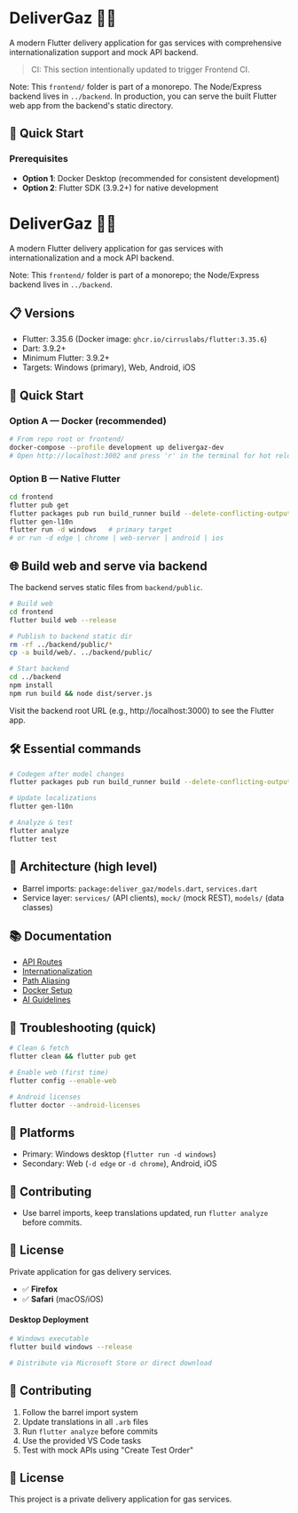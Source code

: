 # DeliverGaz 🚚⛽

A modern Flutter delivery application for gas services with comprehensive internationalization support and mock API backend.

> CI: This section intentionally updated to trigger Frontend CI.

Note: This `frontend/` folder is part of a monorepo. The Node/Express backend lives in `../backend`. In production, you can serve the built Flutter web app from the backend's static directory.

## 🚀 Quick Start

### Prerequisites
- **Option 1**: Docker Desktop (recommended for consistent development)
- **Option 2**: Flutter SDK (3.9.2+) for native development
# DeliverGaz 🚚⛽

A modern Flutter delivery application for gas services with internationalization and a mock API backend.

Note: This `frontend/` folder is part of a monorepo; the Node/Express backend lives in `../backend`.

## 📋 Versions

- Flutter: 3.35.6 (Docker image: `ghcr.io/cirruslabs/flutter:3.35.6`)
- Dart: 3.9.2+
- Minimum Flutter: 3.9.2+
- Targets: Windows (primary), Web, Android, iOS

## 🚀 Quick Start

### Option A — Docker (recommended)

```bash
# From repo root or frontend/
docker-compose --profile development up delivergaz-dev
# Open http://localhost:3002 and press 'r' in the terminal for hot reload
```

### Option B — Native Flutter

```bash
cd frontend
flutter pub get
flutter packages pub run build_runner build --delete-conflicting-outputs
flutter gen-l10n
flutter run -d windows   # primary target
# or run -d edge | chrome | web-server | android | ios
```

## 🌐 Build web and serve via backend

The backend serves static files from `backend/public`.

```bash
# Build web
cd frontend
flutter build web --release

# Publish to backend static dir
rm -rf ../backend/public/*
cp -a build/web/. ../backend/public/

# Start backend
cd ../backend
npm install
npm run build && node dist/server.js
```

Visit the backend root URL (e.g., http://localhost:3000) to see the Flutter app.

## 🛠️ Essential commands

```bash
# Codegen after model changes
flutter packages pub run build_runner build --delete-conflicting-outputs

# Update localizations
flutter gen-l10n

# Analyze & test
flutter analyze
flutter test
```

## 📁 Architecture (high level)

- Barrel imports: `package:deliver_gaz/models.dart`, `services.dart`
- Service layer: `services/` (API clients), `mock/` (mock REST), `models/` (data classes)

## 📚 Documentation

- [API Routes](API_ROUTES.md)
- [Internationalization](INTERNATIONALIZATION.md)
- [Path Aliasing](PATH_ALIASING.md)
- [Docker Setup](DOCKER.md)
- [AI Guidelines](../.github/copilot-instructions.md)

## 🔧 Troubleshooting (quick)

```bash
# Clean & fetch
flutter clean && flutter pub get

# Enable web (first time)
flutter config --enable-web

# Android licenses
flutter doctor --android-licenses
```

## 🎯 Platforms

- Primary: Windows desktop (`flutter run -d windows`)
- Secondary: Web (`-d edge` or `-d chrome`), Android, iOS

## 🤝 Contributing

- Use barrel imports, keep translations updated, run `flutter analyze` before commits.

## 📄 License

Private application for gas delivery services.
- ✅ **Firefox**
- ✅ **Safari** (macOS/iOS)

#### Desktop Deployment
```bash
# Windows executable
flutter build windows --release

# Distribute via Microsoft Store or direct download
```

## 🤝 Contributing

1. Follow the barrel import system
2. Update translations in all `.arb` files
3. Run `flutter analyze` before commits
4. Use the provided VS Code tasks
5. Test with mock APIs using "Create Test Order"

## 📄 License

This project is a private delivery application for gas services.
